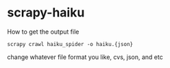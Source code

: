 # scrapy-haiku

How to get the output file

```
scrapy crawl haiku_spider -o haiku.{json}
```

change whatever file format you like, cvs, json, and etc